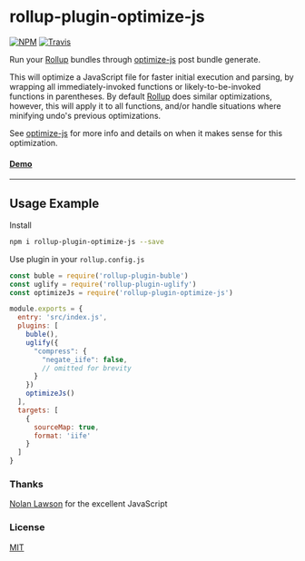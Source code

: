 # rollup-plugin-optimize-js

[![NPM](https://img.shields.io/npm/v/rollup-plugin-optimize-js.svg)](https://www.npmjs.com/package/rollup-plugin-optimize-js)
[![Travis](https://travis-ci.org/gufsky/rollup-plugin-optimize-js.svg?branch=master)](https://travis-ci.org/gufsky/rollup-plugin-optimize-js)

Run your [Rollup](https://github.com/rollup/rollup) bundles through [optimize-js](https://github.com/nolanlawson/optimize-js) post bundle generate.

This will optimize a JavaScript file for faster initial execution and parsing, by wrapping all immediately-invoked functions or likely-to-be-invoked functions in parentheses.  By default [Rollup](https://github.com/rollup/rollup) does similar optimizations, however, this will apply it to all functions, and/or handle situations where minifying undo's previous optimizations.

See [optimize-js](https://github.com/nolanlawson/optimize-js#javascript-api) for more info and details on when it makes sense for this optimization.

#### [Demo](https://github.com/ezekielchentnik/preact-pwa)

---

## Usage Example

Install

```bash
npm i rollup-plugin-optimize-js --save
```

Use plugin in your `rollup.config.js`

```js
const buble = require('rollup-plugin-buble')
const uglify = require('rollup-plugin-uglify')
const optimizeJs = require('rollup-plugin-optimize-js')

module.exports = {
  entry: 'src/index.js',
  plugins: [
    buble(),
    uglify({
      "compress": {
        "negate_iife": false,
        // omitted for brevity
      }
    })
    optimizeJs()
  ],
  targets: [
    {
      sourceMap: true,
      format: 'iife'
    }
  ]
}
```

### Thanks
[Nolan Lawson](https://github.com/nolanlawson) for the excellent JavaScript

### License

[MIT]

[MIT]: http://choosealicense.com/licenses/mit/
